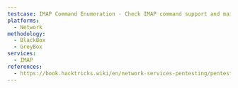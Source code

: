 ```yaml
---
testcase: IMAP Command Enumeration - Check IMAP command support and mailbox interaction using commands such as; A1 LOGIN username password, A1 LIST "" * (list mailboxes), A1 SELECT INBOX (select mailbox), A1 FETCH 1:* (FLAGS) (list messages), A1 UID FETCH 1:* (FLAGS) (list by UID)
platforms: 
  - Network
methodology: 
  - BlackBox
  - GreyBox
services:
  - IMAP
references:
  - https://book.hacktricks.wiki/en/network-services-pentesting/pentesting-imap.html
---
```

